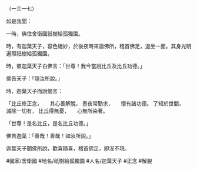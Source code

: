 （一三一七）

如是我聞：

一時，佛住舍衛國祇樹給孤獨園。

時，有迦葉天子，容色絕妙，於後夜時來詣佛所，稽首佛足，退坐一面。其身光明遍照祇樹給孤獨園。

時，彼迦葉天子白佛言：「世尊！我今當說比丘及比丘功德。」

佛告天子：「隨汝所說。」

時，迦葉天子而說偈言：

「比丘修正念，　　其心善解脫，
晝夜常勤求，　　懷有諸功德。
了知於世間，　　滅除一切有，
比丘得無憂，　　心無所染著。

「世尊！是名比丘，是名比丘功德。」

佛告迦葉：「善哉！善哉！如汝所說。」

迦葉天子聞佛所說，歡喜隨喜，稽首佛足，即沒不現。

#國家/舍衛國
#地名/祇樹給孤獨園
#人名/迦葉天子
#正念
#解脫
